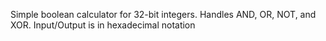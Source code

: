 Simple boolean calculator for 32-bit integers. Handles AND, OR, NOT, and XOR. Input/Output is in hexadecimal notation
